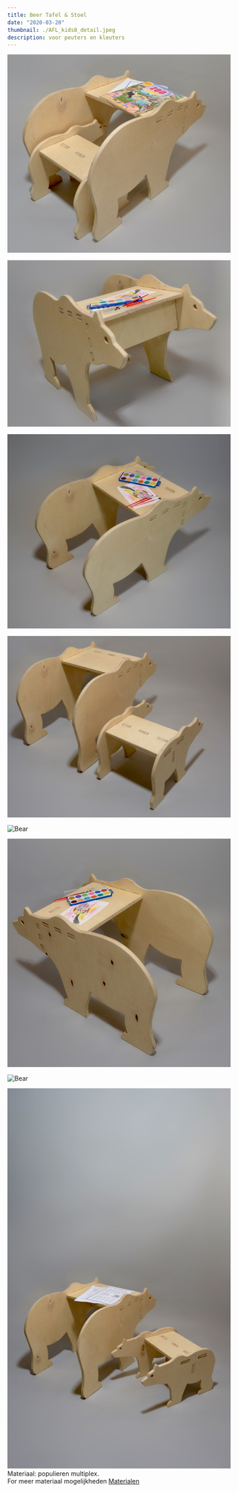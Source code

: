 ```yaml
---
title: Beer Tafel & Stoel
date: "2020-03-20"
thumbnail: ./AFL_kids8_detail.jpeg
description: voor peuters en kleuters
---
```

<div class="kg-card kg-image-card kg-width-wide">

![Bear](./AFL_kids12.jpeg)

</div>

<div class="kg-card kg-image-card kg-width-wide">

![Bear](./AFL_kids9.jpeg)

</div>
<div class="kg-card kg-image-card kg-width-wide">

![Bear](./AFL_kids2.jpeg)

</div>
<div class="kg-card kg-image-card kg-width-wide">

![Bear](./AFL_kids3.jpeg)

</div>

<div class="kg-card kg-image-card kg-width-wide">

![Bear](./AFL_kids11.jpeg)

</div>
<div class="kg-card kg-image-card kg-width-wide">

![Bear](./AFL_kids13.jpeg)

</div>
<div class="kg-card kg-image-card kg-width-wide">

![Bear](./AFL_kids10.jpeg)

</div>

<div class="kg-card kg-image-card kg-width-wide">

![Bear](./AFL_kids8.jpeg)
Materiaal: populieren multiplex. <br>For meer materiaal mogelijkheden [Materialen](http://amsterdamfurniturelab.nl/nl/materials)
</div>
